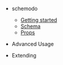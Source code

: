 - schemodo

    - [Getting started](/)
    - [Schema](schema.md)
    - [Props](props.md)

- Advanced Usage

- Extending